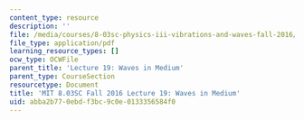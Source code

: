 ```yaml
---
content_type: resource
description: ''
file: /media/courses/8-03sc-physics-iii-vibrations-and-waves-fall-2016/abba2b770ebdf3bc9c0e0133356584f0_MIT8_03SCF16_hw_Lec19.pdf
file_type: application/pdf
learning_resource_types: []
ocw_type: OCWFile
parent_title: 'Lecture 19: Waves in Medium'
parent_type: CourseSection
resourcetype: Document
title: 'MIT 8.03SC Fall 2016 Lecture 19: Waves in Medium'
uid: abba2b77-0ebd-f3bc-9c0e-0133356584f0
---
```

